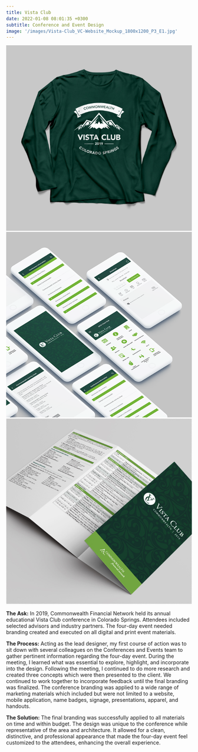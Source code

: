 ```yaml
---
title: Vista Club
date: 2022-01-08 08:01:35 +0300
subtitle: Conference and Event Design
image: '/images/Vista-Club_VC-Website_Mockup_1800x1200_P3_E1.jpg'
---
```


<div class="gallery-box">
  <div class="gallery">
    <img src="/images/Vista-Club_Shirt_Mockup_680x680_P3_E2.jpg" loading="lazy" alt="Project">
    <img src="/images/Vista-Club_Mobile_Website_680x680_P3_E3.png" loading="lazy" alt="Project">
    <img src="/images/Vista_Agenda_Website_Mockup_680x680_P3_E4.jpg" loading="lazy" alt="Project">
  </div>
</div>

<B>The Ask:</b> In 2019, Commonwealth Financial Network held its annual educational Vista Club conference in Colorado Springs. Attendees included selected advisors and industry partners. The four-day event needed branding created and executed on all digital and print event materials.

<B>The Process:</b> Acting as the lead designer, my first course of action was to sit down with several colleagues on the Conferences and Events team to gather pertinent information regarding the four-day event. During the meeting, I learned what was essential to explore, highlight, and incorporate into the design. Following the meeting, I continued to do more research and created three concepts which were then presented to the client. We continued to work together to incorporate feedback until the final branding was finalized. The conference branding was applied to a wide range of marketing materials which included but were not limited to a website, mobile application, name badges, signage, presentations, apparel, and handouts.

<B>The Solution:</b> The final branding was successfully applied to all materials on time and within budget. The design was unique to the conference while representative of the area and architecture. It allowed for a clean, distinctive, and professional appearance that made the four-day event feel customized to the attendees, enhancing the overall experience.